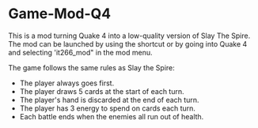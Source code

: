 # Game-Mod-Q4
This is a mod turning Quake 4 into a low-quality version of Slay The Spire. 
The mod can be launched by using the shortcut or by going into Quake 4 and selecting 'it266_mod" in the mod menu.

The game follows the same rules as Slay the Spire:
- The player always goes first.
- The player draws 5 cards at the start of each turn.
- The player's hand is discarded at the end of each turn.
- The player has 3 energy to spend on cards each turn.
- Each battle ends when the enemies all run out of health.
